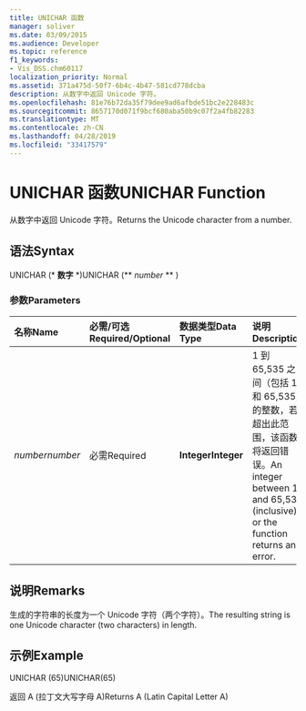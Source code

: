 ```yaml
---
title: UNICHAR 函数
manager: soliver
ms.date: 03/09/2015
ms.audience: Developer
ms.topic: reference
f1_keywords:
- Vis_DSS.chm60117
localization_priority: Normal
ms.assetid: 371a475d-50f7-6b4c-4b47-581cd778dcba
description: 从数字中返回 Unicode 字符。
ms.openlocfilehash: 81e76b72da35f79dee9ad6afbde51bc2e228483c
ms.sourcegitcommit: 8657170d071f9bcf680aba50b9c07f2a4fb82283
ms.translationtype: MT
ms.contentlocale: zh-CN
ms.lasthandoff: 04/28/2019
ms.locfileid: "33417579"
---
```

# <a name="unichar-function"></a><span data-ttu-id="ae34d-103">UNICHAR 函数</span><span class="sxs-lookup"><span data-stu-id="ae34d-103">UNICHAR Function</span></span>

<span data-ttu-id="ae34d-104">从数字中返回 Unicode 字符。</span><span class="sxs-lookup"><span data-stu-id="ae34d-104">Returns the Unicode character from a number.</span></span> 
  
## <a name="syntax"></a><span data-ttu-id="ae34d-105">语法</span><span class="sxs-lookup"><span data-stu-id="ae34d-105">Syntax</span></span>

<span data-ttu-id="ae34d-106">UNICHAR (\* **数字** \*)</span><span class="sxs-lookup"><span data-stu-id="ae34d-106">UNICHAR (\*\* *number* \*\* )</span></span> 
  
### <a name="parameters"></a><span data-ttu-id="ae34d-107">参数</span><span class="sxs-lookup"><span data-stu-id="ae34d-107">Parameters</span></span>

|<span data-ttu-id="ae34d-108">**名称**</span><span class="sxs-lookup"><span data-stu-id="ae34d-108">**Name**</span></span>|<span data-ttu-id="ae34d-109">**必需/可选**</span><span class="sxs-lookup"><span data-stu-id="ae34d-109">**Required/Optional**</span></span>|<span data-ttu-id="ae34d-110">**数据类型**</span><span class="sxs-lookup"><span data-stu-id="ae34d-110">**Data Type**</span></span>|<span data-ttu-id="ae34d-111">**说明**</span><span class="sxs-lookup"><span data-stu-id="ae34d-111">**Description**</span></span>|
|:-----|:-----|:-----|:-----|
| <span data-ttu-id="ae34d-112">_number_</span><span class="sxs-lookup"><span data-stu-id="ae34d-112">_number_</span></span> <br/> |<span data-ttu-id="ae34d-113">必需</span><span class="sxs-lookup"><span data-stu-id="ae34d-113">Required</span></span>  <br/> |<span data-ttu-id="ae34d-114">**Integer**</span><span class="sxs-lookup"><span data-stu-id="ae34d-114">**Integer**</span></span> <br/> |<span data-ttu-id="ae34d-115">1 到 65,535 之间（包括 1 和 65,535）的整数，若超出此范围，该函数将返回错误。</span><span class="sxs-lookup"><span data-stu-id="ae34d-115">An integer between 1 and 65,535 (inclusive), or the function returns an error.</span></span>  <br/> |
   
## <a name="remarks"></a><span data-ttu-id="ae34d-116">说明</span><span class="sxs-lookup"><span data-stu-id="ae34d-116">Remarks</span></span>

<span data-ttu-id="ae34d-117">生成的字符串的长度为一个 Unicode 字符（两个字符）。</span><span class="sxs-lookup"><span data-stu-id="ae34d-117">The resulting string is one Unicode character (two characters) in length.</span></span> 
  
## <a name="example"></a><span data-ttu-id="ae34d-118">示例</span><span class="sxs-lookup"><span data-stu-id="ae34d-118">Example</span></span>

<span data-ttu-id="ae34d-119">UNICHAR (65)</span><span class="sxs-lookup"><span data-stu-id="ae34d-119">UNICHAR(65)</span></span> 
  
<span data-ttu-id="ae34d-120">返回 A (拉丁文大写字母 A)</span><span class="sxs-lookup"><span data-stu-id="ae34d-120">Returns A (Latin Capital Letter A)</span></span> 
  

